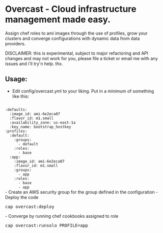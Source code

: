 # Overcast - Cloud infrastructure management made easy.
Assign chef roles to ami images through the use of profiles,
grow your clusters and converge configurations with dynamic data from data providers.

DISCLAIMER: this is experimental, subject to major refactoring and API changes and may not work for you, please file a ticket or email me with any issues and i'll try'n help. thx.

## Usage:

- Edit config/overcast.yml to your liking.
Put in a minimum of something like this:
<code>
:defaults:
  :image_id: ami-6e2eca07
  :flavor_id: m1.small
  :availability_zone: us-east-1a
  :key_name: bootstrap_hostkey
:profiles:
  :default:
    :groups:
      - default 
    :roles:
      - base
  :app:
    :image_id: ami-6e2eca07
    :flavor_id: m1.small
    :groups:
      - app
    :roles:
      - base
      - app
</code>
- Create an AWS security group for the group defined in the configuration
- Deploy the code
<pre>cap overcast:deploy</pre>
- Converge by running chef cookbooks assigned to role
<pre>cap overcast:runsolo PROFILE=app</pre>
